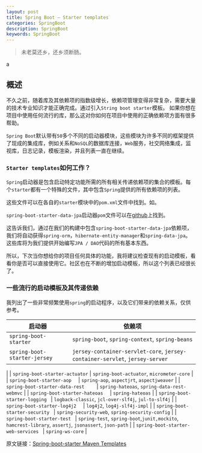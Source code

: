 ```yaml
---
layout: post
title: Spring Boot – Starter templates
categories: SpringBoot
description: SpringBoot
keywords: SpringBoot
---
```


>未老莫还乡，还乡须断肠。

a

## 概述 ##

不久之前，随着库及其依赖项的指数级增长，依赖项管理变得非常复杂，需要大量的技术专业知识才能正确完成。通过引入`String boot starter`模板。
如果你想在项目中使用任何流行的库，那么这对你如何在项目中使用的正确依赖项方面有很多帮助。

`Spring Boot`默认带有`50`多个不同的启动器模块，这些模块为许多不同的框架提供了现成的集成库，例如关系和`NoSQL`的数据库连接，`Web`服务，社交网络集成，监视库，日志记录，模板渲染，并且列表一直在继续。

### `Starter templates`如何工作？

`Spring`启动器是包含启动特定功能所需的所有相关传递依赖项的集合的模板。每个`starter`都有一个特殊的文件，其中包含`Spring`提供的所有依赖项的列表。

这些文件可以在各自的`starter`模块中的`pom.xml`文件中找到。如。

`spring-boot-starter-data-jpa`启动器`pom`文件可以在[github](https://github.com/spring-projects/spring-boot/blob/master/spring-boot-project/spring-boot-starters/spring-boot-starter-data-jpa/pom.xml)上找到。

这告诉我们，通过在我们的构建中包含`spring-boot-starter-data-jpa`依赖项，我们将自动获得`spring-orm`，`hibernate-entity-manager`和`spring-data-jpa`。这些库将为我们提供开始编写`JPA / DAO`代码的所有基本东西。

所以，下次当你想给你的项目任何具体的功能，我将建议检查现有的启动模板，看看你是否可以直接使用它。社区也在不断的增加启动模板，所以这个列表已经很长了。

### 一些流行的启动模板及其传递依赖

我列出了一些非常频繁使用`spring`的启动程序，以及它们带来的依赖关系，仅供参考。

|  启动器 |  依赖项 |
| ------------ | ------------ |
|  `spring-boot-starter` | `spring-boot`, `spring-context`, `spring-beans`  |
| `spring-boot-starter-jersey	`  | `jersey-container-servlet-core`, `jersey-container-servlet`, `jersey-server`
  |
|  `spring-boot-starter-actuator` | `spring-boot-actuator`, `micrometer-core`
  |
| `spring-boot-starter-aop	` | `spring-aop`, `aspectjrt`, `aspectjweaver`
  |
| `spring-boot-starter-data-rest	` | `spring-hateoas`, `spring-data-rest-webmvc`
  |
| `spring-boot-starter-hateoas	`  | `spring-hateoas`
  |
|  `spring-boot-starter-logging	` | `logback-classic`, `jcl-over-slf4j`, `jul-to-slf4j`
  |
|  `spring-boot-starter-log4j2	` | `log4j2`, `log4j-slf4j-impl`
  |
| `spring-boot-starter-security	`  | `spring-security-web`, `spring-security-config`
  |
| `spring-boot-starter-test	`  | `spring-test`, `spring-boot`,`junit,mockito`, `hamcrest-library`, `assertj`, `jsonassert`, `json-path`
  |
| `spring-boot-starter-web-services	`  | `spring-ws-core`
  |



原文链接：[Spring-boot-starter Maven Templates](https://howtodoinjava.com/spring-boot2/spring-boot-starter-templates/)
